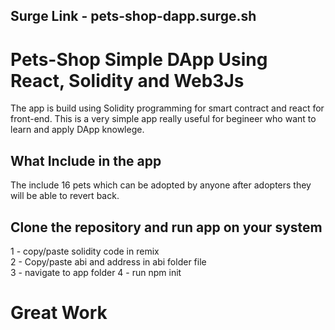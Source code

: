 ## Surge Link - pets-shop-dapp.surge.sh

# Pets-Shop Simple DApp Using React, Solidity and Web3Js

The app is build using Solidity programming for smart contract and react for front-end. This is a very simple app really useful for begineer who want to learn and apply DApp knowlege.

## What Include in the app 

The include 16 pets which can be adopted by anyone after adopters they will be able to revert back.

## Clone the repository and run app on your system
1 - copy/paste solidity code in remix \
2 - Copy/paste abi and address in abi folder file\
3 - navigate to app folder 
4 - run npm init 

# Great Work